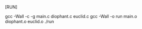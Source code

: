 [RUN]

gcc -Wall -c -g main.c diophant.c euclid.c
gcc -Wall -o run main.o diophant.o euclid.o
./run
